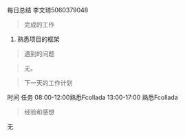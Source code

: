 每日总结 李文琦5060379048

> 完成的工作

  1. 熟悉项目的框架

> 遇到的问题

> 无。

> 下一天的工作计划

时间 任务 08:00-12:00熟悉Fcollada 13:00-17:00 熟悉Fcollada

> 经验和感想

无